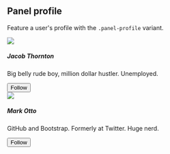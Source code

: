 ## Panel profile

Feature a user's profile with the `.panel-profile` variant.


<div class="m-t">
  <div class="row">
    <div class="col-md-6">
      <div class="panel panel-default panel-profile">
        <div class="panel-heading" style="background-image: url(https://igcdn-photos-h-a.akamaihd.net/hphotos-ak-xfa1/t51.2885-15/11312291_348657648678007_1202941362_n.jpg);"></div>
        <div class="panel-body text-center">
          <img class="panel-profile-img" src="{{ relative }}assets/img/avatar-fat.jpg">
          <h5 class="panel-title">Jacob Thornton</h5>
          <p class="m-b-md">Big belly rude boy, million dollar hustler. Unemployed.</p>
          <button class="btn btn-primary-outline btn-sm">
            <span class="icon icon-add-user"></span> Follow
          </button>
        </div>
      </div>
    </div>
    <div class="col-md-6">
      <div class="panel panel-default panel-profile">
        <div class="panel-heading" style="background-image: url(https://igcdn-photos-h-a.akamaihd.net/hphotos-ak-xaf1/t51.2885-15/11240760_365538423656311_112029877_n.jpg);"></div>
        <div class="panel-body text-center">
          <img class="panel-profile-img" src="{{ relative }}assets/img/avatar-mdo.png">
          <h5 class="panel-title">Mark Otto</h5>
          <p class="m-b-md">GitHub and Bootstrap. Formerly at Twitter. Huge nerd.</p>
          <button class="btn btn-primary-outline btn-sm">
            <span class="icon icon-add-user"></span> Follow
          </button>
        </div>
      </div>
    </div>
  </div>
</div>

